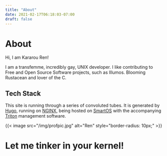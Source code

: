 ```yaml
--- 
title: "About" 
date: 2021-02-17T06:18:03-07:00 
draft: false 
---
```


# About

Hi, I am Kararou Ren! 

I am a transfemme, incredibly gay, UNIX developer.  I like contributing to Free
and Open Source Software projects, such as Illumos.  Blooming Rustacean and
lover of the C.

## Tech Stack

This site is running through a series of convoluted tubes.  It is generated by
[Hugo](https://gohugo.io), running on [NGINX](https://nginx.com), being hosted
on [SmartOS](https://wiki.smartos.org) with the accompanying
[Triton](https://github.com/joyent/triton) management software.


{{< image src="/img/profpic.jpg" alt="Ren" style="border-radius: 10px;" >}}
# Let me tinker in your kernel!

